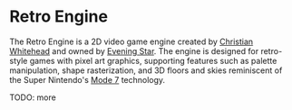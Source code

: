 # Retro Engine

The Retro Engine is a 2D video game engine created by [Christian Whitehead](TODO) and owned by [Evening Star](TODO). The engine is designed for retro-style games with pixel art graphics, supporting features such as palette manipulation, shape rasterization, and 3D floors and skies reminiscent of the Super Nintendo's [Mode 7](https://en.wikipedia.org/wiki/Mode_7) technology.

TODO: more